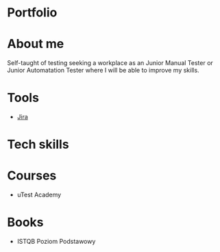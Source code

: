 # Portfolio


# About me
Self-taught of testing seeking a workplace as an Junior Manual Tester or Junior Automatation Tester where I will be able to improve my skills.

# Tools
* [Jira](https://www.atlassian.com/pl/software/jira)

# Tech skills

# Courses
* uTest Academy

# Books
* ISTQB Poziom Podstawowy

